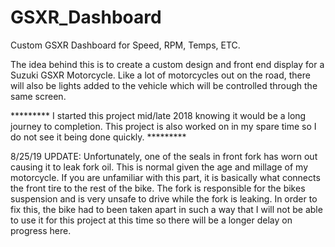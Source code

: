 # GSXR_Dashboard
Custom GSXR Dashboard for Speed, RPM, Temps, ETC. 

The idea behind this is to create a custom design and front end display for a Suzuki GSXR Motorcycle. Like a lot of motorcycles out on the road, there will also be lights added to the vehicle which will be controlled through the same screen.


********* I started this project mid/late 2018 knowing it would be a long journey to completion. This project is also worked on in my spare time so I do not see it being done quickly. *********

8/25/19 UPDATE: Unfortunately, one of the seals in front fork has worn out causing it to leak fork oil.  This is normal given the age and millage of my motorcycle.  If you are unfamiliar with this part, it is basically what connects the front tire to the rest of the bike. The fork is responsible for the bikes suspension and is very unsafe to drive while the fork is leaking.  In order to fix this, the bike had to been taken apart in such a way that I will not be able to use it for this project at this time so there will be a longer delay on progress here.

